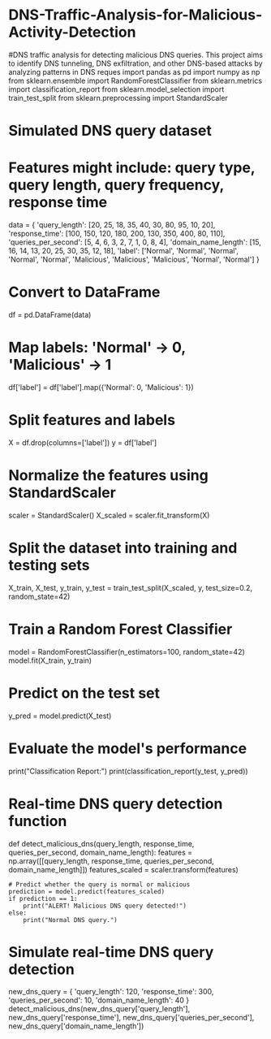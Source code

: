 # DNS-Traffic-Analysis-for-Malicious-Activity-Detection
#DNS traffic analysis for detecting malicious DNS queries. This project aims to identify DNS tunneling, DNS exfiltration, and other DNS-based attacks by analyzing patterns in DNS reques
import pandas as pd
import numpy as np
from sklearn.ensemble import RandomForestClassifier
from sklearn.metrics import classification_report
from sklearn.model_selection import train_test_split
from sklearn.preprocessing import StandardScaler

# Simulated DNS query dataset
# Features might include: query type, query length, query frequency, response time
data = {
    'query_length': [20, 25, 18, 35, 40, 30, 80, 95, 10, 20],
    'response_time': [100, 150, 120, 180, 200, 130, 350, 400, 80, 110],
    'queries_per_second': [5, 4, 6, 3, 2, 7, 1, 0, 8, 4],
    'domain_name_length': [15, 16, 14, 13, 20, 25, 30, 35, 12, 18],
    'label': ['Normal', 'Normal', 'Normal', 'Normal', 'Normal', 'Malicious', 'Malicious', 'Malicious', 'Normal', 'Normal']
}

# Convert to DataFrame
df = pd.DataFrame(data)

# Map labels: 'Normal' -> 0, 'Malicious' -> 1
df['label'] = df['label'].map({'Normal': 0, 'Malicious': 1})

# Split features and labels
X = df.drop(columns=['label'])
y = df['label']

# Normalize the features using StandardScaler
scaler = StandardScaler()
X_scaled = scaler.fit_transform(X)

# Split the dataset into training and testing sets
X_train, X_test, y_train, y_test = train_test_split(X_scaled, y, test_size=0.2, random_state=42)

# Train a Random Forest Classifier
model = RandomForestClassifier(n_estimators=100, random_state=42)
model.fit(X_train, y_train)

# Predict on the test set
y_pred = model.predict(X_test)

# Evaluate the model's performance
print("Classification Report:")
print(classification_report(y_test, y_pred))

# Real-time DNS query detection function
def detect_malicious_dns(query_length, response_time, queries_per_second, domain_name_length):
    features = np.array([[query_length, response_time, queries_per_second, domain_name_length]])
    features_scaled = scaler.transform(features)
    
    # Predict whether the query is normal or malicious
    prediction = model.predict(features_scaled)
    if prediction == 1:
        print("ALERT! Malicious DNS query detected!")
    else:
        print("Normal DNS query.")

# Simulate real-time DNS query detection
new_dns_query = {
    'query_length': 120,
    'response_time': 300,
    'queries_per_second': 10,
    'domain_name_length': 40
}
detect_malicious_dns(new_dns_query['query_length'], new_dns_query['response_time'],
                     new_dns_query['queries_per_second'], new_dns_query['domain_name_length'])
